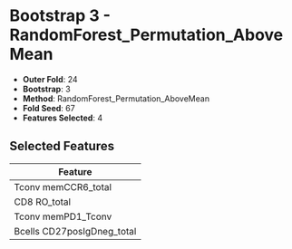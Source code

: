 # Bootstrap 3 - RandomForest_Permutation_AboveMean

- **Outer Fold**: 24
- **Bootstrap**: 3
- **Method**: RandomForest_Permutation_AboveMean
- **Fold Seed**: 67
- **Features Selected**: 4

## Selected Features

| Feature |
|---------|
| Tconv memCCR6_total |
| CD8 RO_total |
| Tconv memPD1_Tconv |
| Bcells CD27posIgDneg_total |
